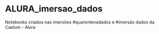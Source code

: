 # ALURA_imersao_dados
Notebooks criados nas imersões #quarentenadados e #imersão dados da Caelum - Alura

